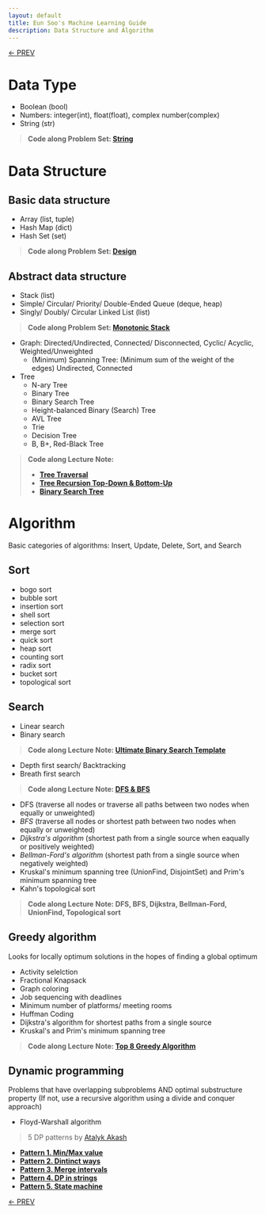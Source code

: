 ```yaml
---
layout: default
title: Eun Soo's Machine Learning Guide
description: Data Structure and Algorithm
---
```


[<- PREV](../README.md)

# Data Type
- Boolean (bool)
- Numbers: integer(int), float(float), complex number(complex)
- String (str)

> **Code along Problem Set: [String](string.md)**

# Data Structure
## Basic data structure
- Array (list, tuple)
- Hash Map (dict)
- Hash Set (set)

> **Code along Problem Set: [Design](design.md)**

## Abstract data structure
- Stack (list)
- Simple/ Circular/ Priority/ Double-Ended Queue (deque, heap)
- Singly/ Doubly/ Circular Linked List (list)

> **Code along Problem Set: [Monotonic Stack](monotonic_stack.md)**

- Graph: Directed/Undirected, Connected/ Disconnected, Cyclic/ Acyclic, Weighted/Unweighted
  - (Minimum) Spanning Tree: (Minimum sum of the weight of the edges) Undirected, Connected
- Tree
  - N-ary Tree
  - Binary Tree
  - Binary Search Tree
  - Height-balanced Binary (Search) Tree
  - AVL Tree  
  - Trie
  - Decision Tree
  - B, B+, Red-Black Tree
  
> **Code along Lecture Note:**
> - **[Tree Traversal](tree_traversal.md)**
> - **[Tree Recursion Top-Down & Bottom-Up](tree_recursion.md)**
> - **[Binary Search Tree](bst.md)**

# Algorithm
Basic categories of algorithms: Insert, Update, Delete, Sort, and Search

## Sort
- bogo sort
- bubble sort
- insertion sort
- shell sort
- selection sort
- merge sort
- quick sort
- heap sort
- counting sort
- radix sort
- bucket sort
- topological sort

## Search

- Linear search
- Binary search

> **Code along Lecture Note: [Ultimate Binary Search Template](binary_search.md)**

- Depth first search/ Backtracking
- Breath first search

> **Code along Lecture Note: [DFS & BFS](DFS_BFS.md)**

- DFS (traverse all nodes or traverse all paths between two nodes when equally or unweighted)
- *BFS* (traverse all nodes or shortest path between two nodes when equally or unweighted)
- *Dijkstra's algorithm* (shortest path from a single source when eaqually or positively weighted) 
- *Bellman-Ford's algorithm* (shortest path from a single source when negatively weighted) 
- Kruskal's minimum spanning tree (UnionFind, DisjointSet) and Prim's minimum spanning tree 
- Kahn's topological sort

> **Code along Lecture Note: DFS, BFS, Dijkstra, Bellman-Ford, UnionFind, Topological sort**

## Greedy algorithm

Looks for locally optimum solutions in the hopes of finding a global optimum
- Activity selelction 
- Fractional Knapsack
- Graph coloring
- Job sequencing with deadlines
- Minimum number of platforms/ meeting rooms
- Huffman Coding
- Dijkstra's algorithm for shortest paths from a single source 
- Kruskal's and Prim's minimum spanning tree

> **Code along Lecture Note: [Top 8 Greedy Algorithm](greedy.md)**

## Dynamic programming
Problems that have overlapping subproblems AND optimal substructure property (If not, use a recursive algorithm using a divide and conquer approach)
- Floyd-Warshall algorithm

> 5 DP patterns by [Atalyk Akash](https://leetcode.com/discuss/general-discussion/458695/dynamic-programming-patterns)
- **[Pattern 1. Min/Max value](dp_pattern1.md)**
- **[Pattern 2. Dintinct ways](dp_pattern2.md)**
- **[Pattern 3. Merge intervals](dp_pattern3.md)**
- **[Pattern 4. DP in strings](dp_pattern4.md)**
- **[Pattern 5. State machine](dp_pattern5.md)**

[<- PREV](../README.md)
